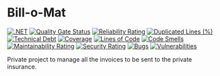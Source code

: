 # Bill-o-Mat

[![.NET](https://github.com/jfuerlinger/bill-o-mat/actions/workflows/dotnet.yml/badge.svg)](https://github.com/jfuerlinger/bill-o-mat/actions/workflows/dotnet.yml) [![Quality Gate Status](https://sonarcloud.io/api/project_badges/measure?project=jfuerlinger_bill-o-mat&metric=alert_status)](https://sonarcloud.io/summary/new_code?id=jfuerlinger_bill-o-mat) [![Reliability Rating](https://sonarcloud.io/api/project_badges/measure?project=jfuerlinger_bill-o-mat&metric=reliability_rating)](https://sonarcloud.io/summary/new_code?id=jfuerlinger_bill-o-mat) [![Duplicated Lines (%)](https://sonarcloud.io/api/project_badges/measure?project=jfuerlinger_bill-o-mat&metric=duplicated_lines_density)](https://sonarcloud.io/summary/new_code?id=jfuerlinger_bill-o-mat) [![Technical Debt](https://sonarcloud.io/api/project_badges/measure?project=jfuerlinger_bill-o-mat&metric=sqale_index)](https://sonarcloud.io/summary/new_code?id=jfuerlinger_bill-o-mat) [![Coverage](https://sonarcloud.io/api/project_badges/measure?project=jfuerlinger_bill-o-mat&metric=coverage)](https://sonarcloud.io/summary/new_code?id=jfuerlinger_bill-o-mat) [![Lines of Code](https://sonarcloud.io/api/project_badges/measure?project=jfuerlinger_bill-o-mat&metric=ncloc)](https://sonarcloud.io/summary/new_code?id=jfuerlinger_bill-o-mat) [![Code Smells](https://sonarcloud.io/api/project_badges/measure?project=jfuerlinger_bill-o-mat&metric=code_smells)](https://sonarcloud.io/summary/new_code?id=jfuerlinger_bill-o-mat) [![Maintainability Rating](https://sonarcloud.io/api/project_badges/measure?project=jfuerlinger_bill-o-mat&metric=sqale_rating)](https://sonarcloud.io/summary/new_code?id=jfuerlinger_bill-o-mat) [![Security Rating](https://sonarcloud.io/api/project_badges/measure?project=jfuerlinger_bill-o-mat&metric=security_rating)](https://sonarcloud.io/summary/new_code?id=jfuerlinger_bill-o-mat) [![Bugs](https://sonarcloud.io/api/project_badges/measure?project=jfuerlinger_bill-o-mat&metric=bugs)](https://sonarcloud.io/summary/new_code?id=jfuerlinger_bill-o-mat) [![Vulnerabilities](https://sonarcloud.io/api/project_badges/measure?project=jfuerlinger_bill-o-mat&metric=vulnerabilities)](https://sonarcloud.io/summary/new_code?id=jfuerlinger_bill-o-mat)

Private project to manage all the invoices to be sent to the private insurance.
